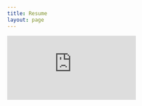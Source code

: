 ```yaml
---
title: Resume
layout: page
---
```

<script src="http://gist-it.appspot.com/http://github.com/lithrion/lithrion.github.io/blob/gh-pages/_assets/Resume.pdf"></script>
<embed src="https://lithrion.github.io/_assets/Resume.pdf" type="application/pdf" />
